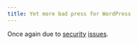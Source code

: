 ```yaml
---
title: Yet more bad press for WordPress
---
```


Once again due to [security](http://it.slashdot.org/it/07/11/20/1914209.shtml) [issues](http://www.lightbluetouchpaper.org/2007/11/16/google-as-a-password-cracker/).
